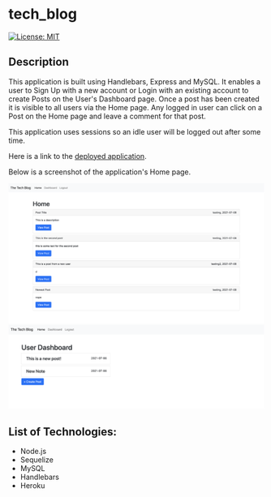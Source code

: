 # tech_blog

[![License: MIT](https://img.shields.io/badge/License-MIT-yellow.svg)](https://opensource.org/licenses/MIT)

## Description

This application is built using Handlebars, Express and MySQL. It enables a user to Sign Up with a new account or Login with an existing account to create Posts on the User's Dashboard page. Once a post has been created it is visible to all users via the Home page. Any logged in user can click on a Post on the Home page and leave a comment for that post. 

This application uses sessions so an idle user will be logged out after some time.

Here is a link to the [deployed application](https://rocky-citadel-71699.herokuapp.com/home).

Below is a screenshot of the application's Home page.

![Screenshot](/assets/screenshot.png)
![Screenshot](/assets/screenshot2.png)

## List of Technologies:
- Node.js
- Sequelize
- MySQL
- Handlebars
- Heroku